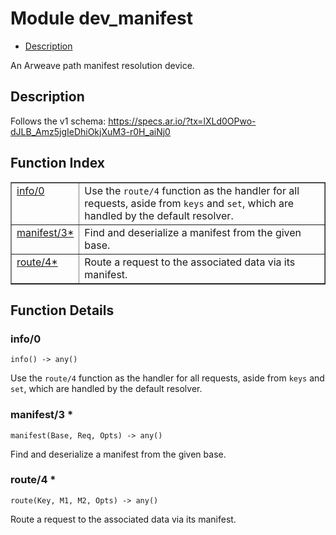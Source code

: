 

# Module dev_manifest #
* [Description](#description)

An Arweave path manifest resolution device.

<a name="description"></a>

## Description ##
Follows the v1 schema:
https://specs.ar.io/?tx=lXLd0OPwo-dJLB_Amz5jgIeDhiOkjXuM3-r0H_aiNj0<a name="index"></a>

## Function Index ##


<table width="100%" border="1" cellspacing="0" cellpadding="2" summary="function index"><tr><td valign="top"><a href="#info-0">info/0</a></td><td>Use the <code>route/4</code> function as the handler for all requests, aside
from <code>keys</code> and <code>set</code>, which are handled by the default resolver.</td></tr><tr><td valign="top"><a href="#manifest-3">manifest/3*</a></td><td>Find and deserialize a manifest from the given base.</td></tr><tr><td valign="top"><a href="#route-4">route/4*</a></td><td>Route a request to the associated data via its manifest.</td></tr></table>


<a name="functions"></a>

## Function Details ##

<a name="info-0"></a>

### info/0 ###

`info() -> any()`

Use the `route/4` function as the handler for all requests, aside
from `keys` and `set`, which are handled by the default resolver.

<a name="manifest-3"></a>

### manifest/3 * ###

`manifest(Base, Req, Opts) -> any()`

Find and deserialize a manifest from the given base.

<a name="route-4"></a>

### route/4 * ###

`route(Key, M1, M2, Opts) -> any()`

Route a request to the associated data via its manifest.

